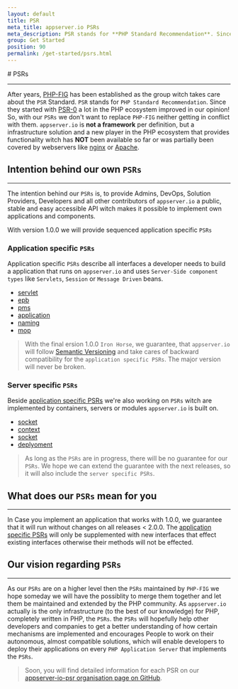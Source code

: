```yaml
---
layout: default
title: PSR
meta_title: appserver.io PSRs
meta_description: PSR stands for **PHP Standard Recommendation**. Since PSR-0 appeared, a lot in the PHP ecosystem improved in our opinion!
group: Get Started
position: 90
permalink: /get-started/psrs.html
---
```


#<i class="fa fa-file-text-o"></i> PSRs
***

After years, [PHP-FIG](http://www.php-fig.org) has been established as the group witch takes care about the `PSR` Standard. `PSR` stands for `PHP Standard Recommendation`. Since they started with [PSR-0](http://www.php-fig.org/psr/psr-0) a lot in the PHP ecosystem improved in our opinion! So, with our `PSRs` we don't want to replace `PHP-FIG` neither getting in conflict with them. `appserver.io` is **not a framework** per definition, but a infrastructure solution and a new player in the PHP ecosystem that provides functionality witch has **NOT** been available so far or was partially been covered by webservers like [nginx](http://nginx.org) or [Apache](http://apache.org).

## Intention behind our own `PSRs`
***

The intention behind our `PSRs` is, to provide Admins, DevOps, Solution Providers, Developers and all other contributors of `appserver.io` a public, stable and easy accessible API witch makes it possible to implement own applications and components.

With version 1.0.0 we will provide sequenced application specific `PSRs`

### Application specific `PSRs`

Application specific `PSRs` describe all interfaces a developer needs to build a application that runs on `appserver.io` and uses `Server-Side component types` like `Servlets`, `Session` or `Message Driven` beans.

* [servlet](https://github.com/appserver-io-psr/servlet)
* [epb](https://github.com/appserver-io-psr/epb)
* [pms](https://github.com/appserver-io-psr/pms)
* [application](https://github.com/appserver-io-psr/application)
* [naming](https://github.com/appserver-io-psr/naming)
* [mop](https://github.com/appserver-io-psr/mop)

> With the final ersion 1.0.0 `Iron Horse`, we guarantee, that `appserver.io` will follow [Semantic Versioning](http://semver.org) and take cares of backward compatibility for the `application specific PSRs`. The major version will never be broken.

### Server specific `PSRs`

Beside [application specific PSRs](#application-specific-psrs) we're also working on `PSRs` witch are implemented by containers, servers or modules `appserver.io` is built on. 

* [socket](https://github.com/appserver-io-psr/socket)
* [context](https://github.com/appserver-io-psr/context)
* [socket](https://github.com/appserver-io-psr/http-message)
* [deplyoment](https://github.com/appserver-io-psr/deployment)

> As long as the `PSRs` are in progress, there will be no guarantee for our `PSRs`. We hope we can extend the guarantee with the next releases, so it will also include the `server specific PSRs`. 

## What does our `PSRs` mean for you
***

In Case you implement an application that works with 1.0.0, we guarantee that it will run without changes on all releases < 2.0.0. The [application specific PSRs](#application-specific-psrs) will only be supplemented with new interfaces that effect existing interfaces otherwise their methods will not be effected.

## Our vision regarding `PSRs`
***

As our `PSRs` are on a higher level then the `PSRs` maintained by `PHP-FIG` we hope someday we will have the possiblity to merge them together and let them be maintained and extended by the PHP community. As `appserver.io` actually is the only infrastructure (to the best of our knowledge) for PHP, completely written in PHP, the `PSRs`. the `PSRs` will hopefully help other developers and companies to get a better understanding of how certain mechanisms are implemented and encourages People to work on their autonomous, almost compatible solutions, which will enable developers to deploy their applications on every `PHP Application Server` that implements the `PSRs`.

> Soon, you will find detailed information for each PSR on our [appserver-io-psr organisation page on GitHub](<https://github.com/appserver-io-psr>).


